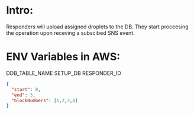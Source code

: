 # Intro:
Responders will upload assigned droplets to the DB. They start proceesing the operation upon receving a subscibed SNS event.

# ENV Variables in AWS:

DDB_TABLE_NAME
SETUP_DB
RESPONDER_ID


```JSON
{
  "start": 0,
  "end": 3,
  "blockNumbers": [1,2,3,4]
}
```